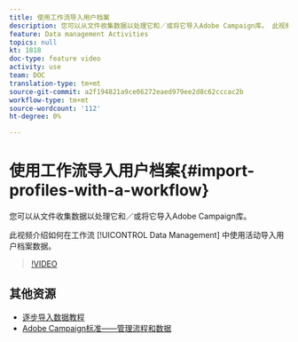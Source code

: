 ```yaml
---
title: 使用工作流导入用户档案
description: 您可以从文件收集数据以处理它和／或将它导入Adobe Campaign库。 此视频介绍如何使用工作流导入用户档案数据。
feature: Data management Activities
topics: null
kt: 1818
doc-type: feature video
activity: use
team: DOC
translation-type: tm+mt
source-git-commit: a2f194821a9ce06272eaed979ee2d8c62cccac2b
workflow-type: tm+mt
source-wordcount: '112'
ht-degree: 0%

---
```



# 使用工作流导入用户档案{#import-profiles-with-a-workflow}

您可以从文件收集数据以处理它和／或将它导入Adobe Campaign库。

此视频介绍如何在工作流 [!UICONTROL Data Management] 中使用活动导入用户档案数据。

>[!VIDEO](https://video.tv.adobe.com/v/24993?quality=12)

## 其他资源

* [逐步导入数据教程](https://docs.adobe.com/content/help/en/campaign-standard/using/managing-processes-and-data/workflow-general-operation/importing-data.html#example--import-workflow-template)
* [Adobe Campaign标准——管理流程和数据](https://docs.adobe.com/content/help/en/campaign-standard/using/managing-processes-and-data/about-workflows-and-data-management/discovering-workflows.html)
